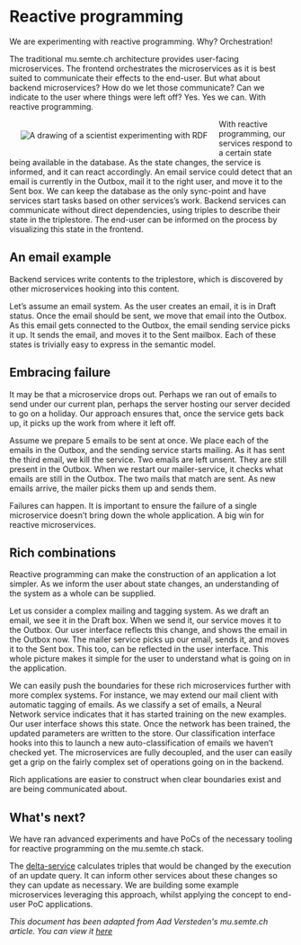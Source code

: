 # Reactive programming
We are experimenting with reactive programming.  Why?  Orchestration!

The traditional mu.semte.ch architecture provides user-facing microservices.  The frontend orchestrates the microservices as it is best suited to communicate their effects to the end-user.  But what about backend microservices?  How do we let those communicate?  Can we indicate to the user where things were left off?  Yes.  Yes we can.  With reactive programming.

<img alt="A drawing of a scientist experimenting with RDF" src="https://mu.semte.ch/wp-content/uploads/2017/01/Reactive_programming-1-200x300.png" align="left" style="margin: 20px;">

With reactive programming, our services respond to a certain state being available in the database.  As the state changes, the service is informed, and it can react accordingly.  An email service could detect that an email is currently in the Outbox, mail it to the right user, and move it to the Sent box.  We can keep the database as the only sync-point and have services start tasks based on other services’s work.  Backend services can communicate without direct dependencies, using triples to describe their state in the triplestore. The end-user can be informed on the process by visualizing this state in the frontend.

## An email example
Backend services write contents to the triplestore, which is discovered by other microservices hooking into this content.

Let’s assume an email system.  As the user creates an email, it is in Draft status.  Once the email should be sent, we move that email into the Outbox.  As this email gets connected to the Outbox, the email sending service picks it up.  It sends the email, and moves it to the Sent mailbox.  Each of these states is trivially easy to express in the semantic model.

## Embracing failure
It may be that a microservice drops out.  Perhaps we ran out of emails to send under our current plan, perhaps the server hosting our server decided to go on a holiday.  Our approach ensures that, once the service gets back up, it picks up the work from where it left off.

Assume we prepare 5 emails to be sent at once.  We place each of the emails in the Outbox, and the sending service starts mailing.  As it has sent the third email, we kill the service.  Two emails are left unsent.  They are still present in the Outbox.  When we restart our mailer-service, it checks what emails are still in the Outbox.  The two mails that match are sent.  As new emails arrive, the mailer picks them up and sends them.

Failures can happen.  It is important to ensure the failure of a single microservice doesn’t bring down the whole application.  A big win for reactive microservices.

## Rich combinations
Reactive programming can make the construction of an application a lot simpler.  As we inform the user about state changes, an understanding of the system as a whole can be supplied.

Let us consider a complex mailing and tagging system.  As we draft an email, we see it in the Draft box.  When we send it, our service moves it to the Outbox.  Our user interface reflects this change, and shows the email in the Outbox now.  The mailer service picks up our email, sends it, and moves it to the Sent box.  This too, can be reflected in the user interface.  This whole picture makes it simple for the user to understand what is going on in the application.

We can easily push the boundaries for these rich microservices further with more complex systems.  For instance, we may extend our mail client with automatic tagging of emails.  As we classify a set of emails, a Neural Network service indicates that it has started training on the new examples.  Our user interface shows this state.  Once the network has been trained, the updated parameters are written to the store.  Our classification interface hooks into this to launch a new auto-classification of emails we haven’t checked yet.  The microservices are fully decoupled, and the user can easily get a grip on the fairly complex set of operations going on in the backend.

Rich applications are easier to construct when clear boundaries exist and are being communicated about.

## What's next?
We have ran advanced experiments and have PoCs of the necessary tooling for reactive programming on the mu.semte.ch stack.

The [delta-service](https://github.com/mu-semtech/mu-delta-service) calculates triples that would be changed by the execution of an update query.  It can inform other services about these changes so they can update as necessary.  We are building some example microservices leveraging this approach, whilst applying the concept to end-user PoC applications.

*This document has been adapted from Aad Versteden's mu.semte.ch article. You can view it [here](https://mu.semte.ch/2017/02/09/reactive-programming/)*
